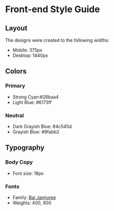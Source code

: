 # Front-end Style Guide

## Layout

The designs were created to the following widths:

- Mobile: 375px
- Desktop: 1440px
## Colors

### Primary

- Strong Cyan:#26baa4
- Light Blue: #6173ff

### Neutral

- Dark Grayish Blue: #4c545d
- Grayish Blue: #9fabb2

## Typography

### Body Copy

- Font size: 18px

### Fonts

- Family: [Bai Jamjuree](https://fonts.google.com/specimen/Bai+Jamjuree)
- Weights: 400, 600

